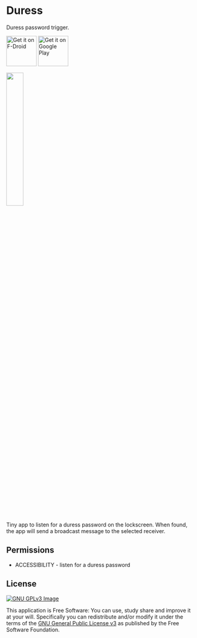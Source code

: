 # Duress

Duress password trigger.

[<img
     src="https://fdroid.gitlab.io/artwork/badge/get-it-on.png"
     alt="Get it on F-Droid"
     height="80">](https://f-droid.org/packages/me.lucky.duress/)
[<img
      src="https://play.google.com/intl/en_us/badges/images/generic/en-play-badge.png"
      alt="Get it on Google Play"
      height="80">](https://play.google.com/store/apps/details?id=me.lucky.duress)

<img 
     src="https://raw.githubusercontent.com/x13a/Duress/main/fastlane/metadata/android/en-US/images/phoneScreenshots/1.png" 
     width="30%" 
     height="30%">

Tiny app to listen for a duress password on the lockscreen.
When found, the app will send a broadcast message to the selected receiver.

## Permissions

* ACCESSIBILITY - listen for a duress password

## License
[![GNU GPLv3 Image](https://www.gnu.org/graphics/gplv3-127x51.png)](https://www.gnu.org/licenses/gpl-3.0.en.html)

This application is Free Software: You can use, study share and improve it at your will.
Specifically you can redistribute and/or modify it under the terms of the
[GNU General Public License v3](https://www.gnu.org/licenses/gpl.html) as published by the Free
Software Foundation.

